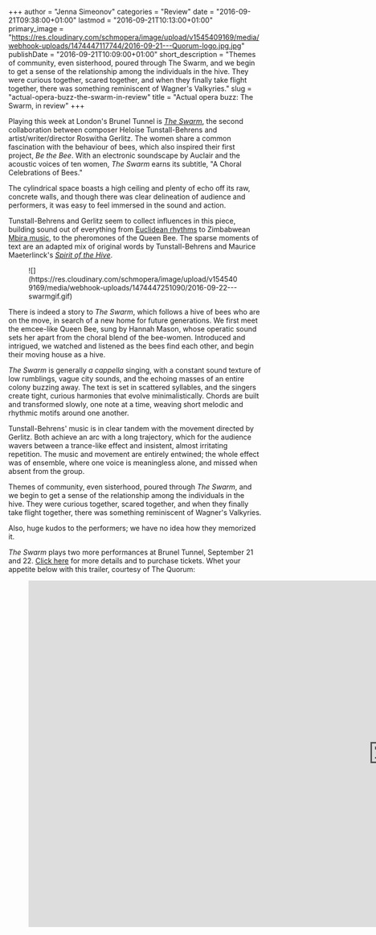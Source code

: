 +++
author = "Jenna Simeonov"
categories = "Review"
date = "2016-09-21T09:38:00+01:00"
lastmod = "2016-09-21T10:13:00+01:00"
primary_image = "https://res.cloudinary.com/schmopera/image/upload/v1545409169/media/webhook-uploads/1474447117744/2016-09-21---Quorum-logo.jpg.jpg"
publishDate = "2016-09-21T10:09:00+01:00"
short_description = "Themes of community, even sisterhood, poured through The Swarm, and we begin to get a sense of the relationship among the individuals in the hive. They were curious together, scared together, and when they finally take flight together, there was something reminiscent of Wagner&#039;s Valkyries."
slug = "actual-opera-buzz-the-swarm-in-review"
title = "Actual opera buzz: The Swarm, in review"
+++

Playing this week at London's Brunel Tunnel is [*The Swarm*](http://www.thequorum.co.uk/), the second collaboration between composer Heloise Tunstall-Behrens and artist/writer/director Roswitha Gerlitz. The women share a common fascination with the behaviour of bees, which also inspired their first project, *Be the Bee*. With an electronic soundscape by Auclair and the acoustic voices of ten women, *The Swarm* earns its subtitle, "A Choral Celebrations of Bees."

The cylindrical space boasts a high ceiling and plenty of echo off its raw, concrete walls, and though there was clear delineation of audience and performers, it was easy to feel immersed in the sound and action.

Tunstall-Behrens and Gerlitz seem to collect influences in this piece, building sound out of everything from [Euclidean rhythms](https://en.wikipedia.org/wiki/Euclidean_rhythm) to Zimbabwean [Mbira music](https://en.wikipedia.org/wiki/Mbira), to the pheromones of the Queen Bee. The sparse moments of text are an adapted mix of original words by Tunstall-Behrens and Maurice Maeterlinck's [*Spirit of the Hive*](https://en.wikipedia.org/wiki/The_Spirit_of_the_Beehive).

<figure data-type="image">![](https://res.cloudinary.com/schmopera/image/upload/v1545409169/media/webhook-uploads/1474447251090/2016-09-22---swarmgif.gif)
</figure>

There is indeed a story to *The Swarm*, which follows a hive of bees who are on the move, in search of a new home for future generations. We first meet the emcee-like Queen Bee, sung by Hannah Mason, whose operatic sound sets her apart from the choral blend of the bee-women. Introduced and intrigued, we watched and listened as the bees find each other, and begin their moving house as a hive.

*The Swarm* is generally *a cappella* singing, with a constant sound texture of low rumblings, vague city sounds, and the echoing masses of an entire colony buzzing away. The text is set in scattered syllables, and the singers create tight, curious harmonies that evolve minimalistically. Chords are built and transformed slowly, one note at a time, weaving short melodic and rhythmic motifs around one another. 

Tunstall-Behrens' music is in clear tandem with the movement directed by Gerlitz. Both achieve an arc with a long trajectory, which for the audience wavers between a trance-like effect and insistent, almost irritating repetition. The music and movement are entirely entwined; the whole effect was of ensemble, where one voice is meaningless alone, and missed when absent from the group.

Themes of community, even sisterhood, poured through *The Swarm*, and we begin to get a sense of the relationship among the individuals in the hive. They were curious together, scared together, and when they finally take flight together, there was something reminiscent of Wagner's Valkyries.

Also, huge kudos to the performers; we have no idea how they memorized it.

*The Swarm* plays two more performances at Brunel Tunnel, September 21 and 22. [Click here](http://www.thequorum.co.uk/tour-dates/) for more details and to purchase tickets. Whet your appetite below with this trailer, courtesy of The Quorum:

<figure data-type="video">
<iframe width="1434" height="689" src="https://www.youtube.com/embed/3fGFcHPfDJU" frameborder="0" allowfullscreen></iframe>
</figure>
